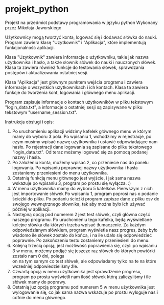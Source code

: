# projekt_python
Projekt na przedmiot podstawy programowania w języku python
Wykonany przez Mikołaja Jaworskiego

Użytkownicy mogą tworzyć konta, logować się i dodawać słówka do nauki. Program zawiera klasę "Uzytkownik" i "Aplikacja", które implementują funkcjonalność aplikacji.

Klasa "Uzytkownik" zawiera informacje o użytkowniku, takie jak nazwa użytkownika i hasło, a także słownik słówek do nauki i nauczonych słówek. Klasa ta zawiera również funkcje do testowania słówek, sprawdzania postępów i aktualizowania ostatniej sesji.

Klasa "Aplikacja" jest głównym punktem wejścia programu i zawiera informacje o wszystkich użytkownikach i ich kontach. Klasa ta zawiera funkcje do tworzenia kont, logowania i głównego menu aplikacji.

Program zapisuje informacje o kontach użytkowników w pliku tekstowym "login_data.txt", a informacje o ostatniej sesji są zapisywane w pliku tekstowym "username_session.txt".

Instrukcja obsługi i opis:

1. Po uruchomieniu aplikacji widzimy kafelek głównego menu w którym mamy do wyboru 3 pola.
	Po wpisaniu 1, wchodzimy w rejestracje, po czym musimy wpisać nazwę użytkownika i 
	ustawić odpowiadające nam hasło. Po rejestracji dane logowania są zapisane do pliku
	tekstowego "login_data.txt". Od teraz możemy logować się za pomocą podanej nazwy i 
	hasła.
2. Po założeniu konta, możemy wpisać 2, co przeniesie nas do panelu logowania. Po wpisaniu 
	poprawnej nazwy użytkownika i hasła zostaniemy przeniesieni do menu użytkownika.
3. Ostatnią funkcją menu głównego jest wyjście, i jak sama nazwa wskazuje po wpisaniu 3, 
	program po prostu się wyłącza. :)
4. W menu użytkownika mamy do wyboru 5 kafelków. Pierwszym z nich jest importowanie słówek
	Po wpisaniu 1, program poprosi nas o podanie ścieżki do pliku. Po podaniu ścieżki 
	program zapisze dane z pliku csv do swojego wewnętrznego słownika, tak aby można 
	było ich używać później w aplikacji.
5. Następną opcją pod numerem 2 jest test słówek, czyli główna część naszego programu. Po 
	uruchomieniu tego kafelka, będą wyświetlane kolejne słówka dla których trzeba 
	wpisać tłumaczenie. Za każdym odpowiedzianym słówkiem, program wyświetla nasz
	progres, żeby było wiadomo ile słówek zostało do końca, i na ile udało się 
	odpowiedzieć poprawnie. Po zakończeniu testu zostaniemy przeniesieni do menu.
6. Kolejną trzecią opcją, jest możliwość poprawienia się, czyli po wpisaniu 3 w menu,
	możemy podjąć się jeszcze raz słówek do których powtórki zostało nam 0 dni, polega	
	on na tym samym co test słówek, ale odpowiadamy tylko na te na które wcześniej 
	odpowiedzieliśmy źle.
7. Czwartą opcją w menu użytkownika jest sprawdzenie progresu, program po prostu wyświetli 
	nam ilość słówek którą zaliczyliśmy i ile słówek mamy do poprawy.
8. Ostatnią już opcją programu pod numerem 5 w menu użytkownika jest wylogowanie się, co
	jak sama nazwa wskazuje po prostu wyloguje nas i cofnie do menu głównego.
